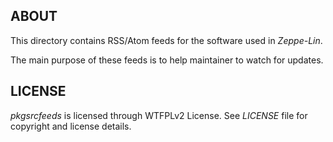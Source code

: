 ABOUT
-----
This directory contains RSS/Atom feeds for the software used in
_Zeppe-Lin_.

The main purpose of these feeds is to help maintainer to watch for
updates.

LICENSE
-------
_pkgsrcfeeds_ is licensed through WTFPLv2 License.
See _LICENSE_ file for copyright and license details.

<!-- vim:sw=2:ts=2:sts=2:et:cc=72:tw=70
End of file. -->
